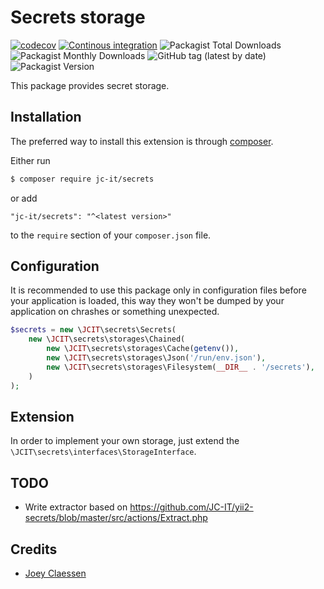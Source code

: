 # Secrets storage

[![codecov](https://codecov.io/gh/jc-it/secrets/branch/master/graph/badge.svg)](https://codecov.io/gh/jc-it/secrets)
[![Continous integration](https://github.com/jc-it/secrets/actions/workflows/ci.yaml/badge.svg)](https://github.com/jc-it/secrets/actions/workflows/ci.yaml)
![Packagist Total Downloads](https://img.shields.io/packagist/dt/jc-it/secrets)
![Packagist Monthly Downloads](https://img.shields.io/packagist/dm/jc-it/secrets)
![GitHub tag (latest by date)](https://img.shields.io/github/v/tag/jc-it/secrets)
![Packagist Version](https://img.shields.io/packagist/v/jc-it/secrets)

This package provides secret storage. 

## Installation

The preferred way to install this extension is through [composer](http://getcomposer.org/download/).

Either run

```bash
$ composer require jc-it/secrets
```

or add

```
"jc-it/secrets": "^<latest version>"
```

to the `require` section of your `composer.json` file.

## Configuration

It is recommended to use this package only in configuration files before your application is loaded, this way they won't
be dumped by your application on chrashes or something unexpected.

```php
$secrets = new \JCIT\secrets\Secrets(
    new \JCIT\secrets\storages\Chained(
        new \JCIT\secrets\storages\Cache(getenv()),
        new \JCIT\secrets\storages\Json('/run/env.json'),
        new \JCIT\secrets\storages\Filesystem(__DIR__ . '/secrets'),
    )
);
```

## Extension

In order to implement your own storage, just extend the `\JCIT\secrets\interfaces\StorageInterface`.

## TODO
- Write extractor based on https://github.com/JC-IT/yii2-secrets/blob/master/src/actions/Extract.php

## Credits
- [Joey Claessen](https://github.com/joester89)
